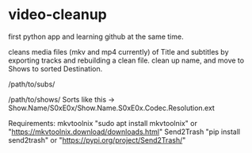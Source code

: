 # video-cleanup

first python app and learning github at the same time.

cleans media files (mkv and mp4 currently) of Title and subtitles by exporting tracks and rebuilding a clean file.
clean up name, and move to Shows to sorted Destination.

/path/to/subs/

/path/to/shows/  Sorts like this ->  Show.Name/S0xE0x/Show.Name.S0xE0x.Codec.Resolution.ext

Requirements: 
mkvtoolnix  "sudo apt install mkvtoolnix" or "https://mkvtoolnix.download/downloads.html"
Send2Trash  "pip install send2trash"      or "https://pypi.org/project/Send2Trash/"
